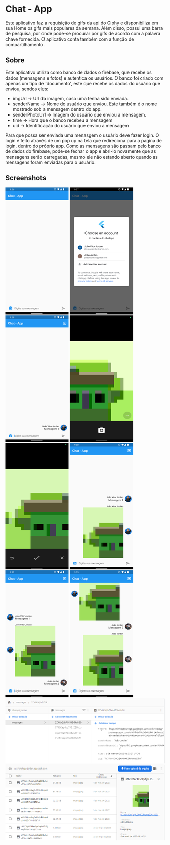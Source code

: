 # Chat - App

Este aplicativo faz a requisição de gifs da api do Giphy e disponibiliza em sua Home os gifs mais populares da semana. Além disso, possui uma barra de pesquisa, por onde pode-se procurar por gifs de acordo com a palavra chave fornecida. O aplicativo conta também com a função de compartilhamento.

## Sobre
Este aplicativo utiliza como banco de dados o firebase, que recebe os dados (mensagens e fotos) e autentica os usuários. O banco foi criado com apenas um tipo de 'documento', este que recebe os dados do usuário que enviou, sendos eles: 

- imgUrl -> Url da imagem, caso uma tenha sido enviada.
- senderName -> Nome do usuário que enviou. Este também é o nome mostrado sob a mensagem dentro do app.
- senderPhotoUrl -> Imagem do usuário que enviou a mensagem.
- time -> Hora que o banco recebeu a mensagem
- uid -> Identificação do usuário que enviou a mensagem

Para que possa ser enviada uma menasgem o usuário deve fazer login. O login é feito através de um pop up na tela que redireciona para a pagina de login, dentro do próprio app.
Como as mensagens são passam pelo banco de dados do firebase, pode-se fechar o app e abri-lo novamente que as mensagens serão carregadas, mesmo ele não estando aberto quando as mensagens foram enviadas para o usuário.
## Screenshots

<img src="/screenshots/home.png" alt="home" width="200" height="400"/> <img src="/screenshots/login.png" alt="login" width="200" height="400"/> <img src="/screenshots/msg1.png" alt="msg1" width="200" height="400"/> <img src="/screenshots/camera.png" alt="camera" width="200" height="400"/> <img src="/screenshots/confirmphoto.png" alt="confirmphoto" width="200" height="400"/> <img src="/screenshots/sendphoto.png" alt="sendphoto" width="200" height="400"/> <img src="/screenshots/msg2.png" alt="msg2" width="200" height="400"/> <img src="/screenshots/msg3.png" alt="msg3" width="200" height="400"/> <img src="/screenshots/firebase.PNG" alt="firebase" /> <img src="/screenshots/storage.PNG" alt="storage" /> 
